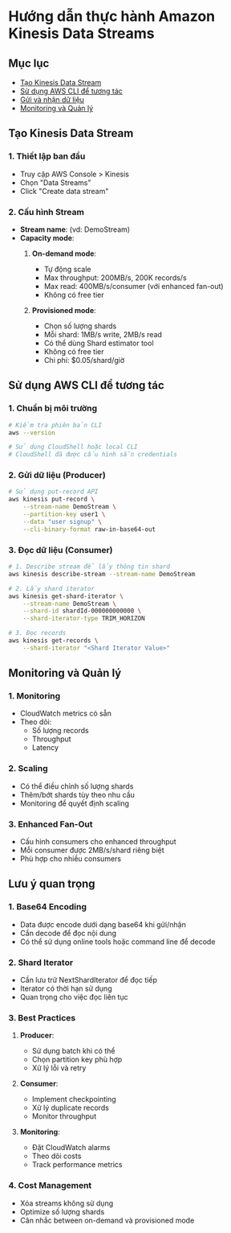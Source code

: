 # Hướng dẫn thực hành Amazon Kinesis Data Streams

## Mục lục
- [Tạo Kinesis Data Stream](#tạo-kinesis-data-stream)
- [Sử dụng AWS CLI để tương tác](#sử-dụng-aws-cli-để-tương-tác)
- [Gửi và nhận dữ liệu](#gửi-và-nhận-dữ-liệu)
- [Monitoring và Quản lý](#monitoring-và-quản-lý)

## Tạo Kinesis Data Stream

### 1. Thiết lập ban đầu
- Truy cập AWS Console > Kinesis
- Chọn "Data Streams"
- Click "Create data stream"

### 2. Cấu hình Stream
- **Stream name**: (vd: DemoStream)
- **Capacity mode**:
  1. **On-demand mode**:
     - Tự động scale
     - Max throughput: 200MB/s, 200K records/s
     - Max read: 400MB/s/consumer (với enhanced fan-out)
     - Không có free tier
  
  2. **Provisioned mode**:
     - Chọn số lượng shards
     - Mỗi shard: 1MB/s write, 2MB/s read
     - Có thể dùng Shard estimator tool
     - Không có free tier
     - Chi phí: $0.05/shard/giờ

## Sử dụng AWS CLI để tương tác

### 1. Chuẩn bị môi trường
```bash
# Kiểm tra phiên bản CLI
aws --version

# Sử dụng CloudShell hoặc local CLI
# CloudShell đã được cấu hình sẵn credentials
```

### 2. Gửi dữ liệu (Producer)
```bash
# Sử dụng put-record API
aws kinesis put-record \
    --stream-name DemoStream \
    --partition-key user1 \
    --data "user signup" \
    --cli-binary-format raw-in-base64-out
```

### 3. Đọc dữ liệu (Consumer)
```bash
# 1. Describe stream để lấy thông tin shard
aws kinesis describe-stream --stream-name DemoStream

# 2. Lấy shard iterator
aws kinesis get-shard-iterator \
    --stream-name DemoStream \
    --shard-id shardId-000000000000 \
    --shard-iterator-type TRIM_HORIZON

# 3. Đọc records
aws kinesis get-records \
    --shard-iterator "<Shard Iterator Value>"
```

## Monitoring và Quản lý

### 1. Monitoring
- CloudWatch metrics có sẵn
- Theo dõi:
  - Số lượng records
  - Throughput
  - Latency

### 2. Scaling
- Có thể điều chỉnh số lượng shards
- Thêm/bớt shards tùy theo nhu cầu
- Monitoring để quyết định scaling

### 3. Enhanced Fan-Out
- Cấu hình consumers cho enhanced throughput
- Mỗi consumer được 2MB/s/shard riêng biệt
- Phù hợp cho nhiều consumers

## Lưu ý quan trọng

### 1. Base64 Encoding
- Data được encode dưới dạng base64 khi gửi/nhận
- Cần decode để đọc nội dung
- Có thể sử dụng online tools hoặc command line để decode

### 2. Shard Iterator
- Cần lưu trữ NextShardIterator để đọc tiếp
- Iterator có thời hạn sử dụng
- Quan trọng cho việc đọc liên tục

### 3. Best Practices
1. **Producer**:
   - Sử dụng batch khi có thể
   - Chọn partition key phù hợp
   - Xử lý lỗi và retry

2. **Consumer**:
   - Implement checkpointing
   - Xử lý duplicate records
   - Monitor throughput

3. **Monitoring**:
   - Đặt CloudWatch alarms
   - Theo dõi costs
   - Track performance metrics

### 4. Cost Management
- Xóa streams không sử dụng
- Optimize số lượng shards
- Cân nhắc between on-demand và provisioned mode